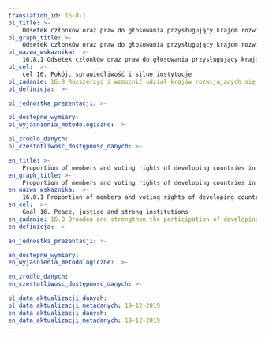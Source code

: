 ```yaml
---
translation_id: 16-8-1
pl_title: >-
    Odsetek członków oraz praw do głosowania przysługujący krajom rozwijającym się w organizacjach międzynarodowych
pl_graph_title: >-
    Odsetek członków oraz praw do głosowania przysługujący krajom rozwijającym się w organizacjach międzynarodowych
pl_nazwa_wskaznika:  >-
    16.8.1 Odsetek członków oraz praw do głosowania przysługujący krajom rozwijającym się w organizacjach międzynarodowych
pl_cel:  >-
    cel 16. Pokój, sprawiedliwość i silne instytucje
pl_zadanie: 16.8 Rozszerzyć i wzmocnić udział krajów rozwijających się w światowych instytucjach międzynarodowego porządku prawnego
pl_definicja:  >-

pl_jednostka_prezentacji: >-

pl_dostepne_wymiary:
pl_wyjasnienia_metodologiczne:  >-

pl_zrodlo_danych:
pl_czestotliwosc_dostępnosc_danych: >-

en_title: >-
    Proportion of members and voting rights of developing countries in international organizations
en_graph_title: >-
    Proportion of members and voting rights of developing countries in international organizations
en_nazwa_wskaznika:  >-
    16.8.1 Proportion of members and voting rights of developing countries in international organizations
en_cel:  >-
    Goal 16. Peace, justice and strong institutions
en_zadanie: 16.8 Broaden and strengthen the participation of developing countries in the institutions of global governance
en_definicja:  >-

en_jednostka_prezentacji: >-

en_dostepne_wymiary:
en_wyjasnienia_metodologiczne:  >-

en_zrodlo_danych:
en_czestotliwosc_dostępnosc_danych: >-

pl_data_aktualizacji_danych:  
pl_data_aktualizacji_metadanych: 19-12-2019
en_data_aktualizacji_danych:  
en_data_aktualizacji_metadanych: 19-12-2019
---
```

